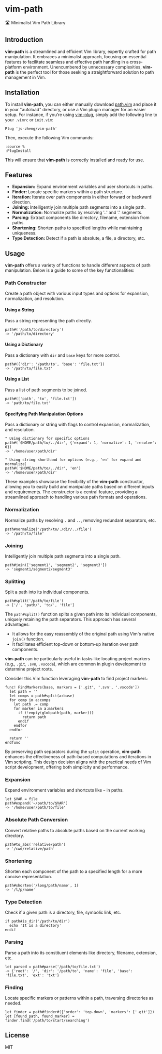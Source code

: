# vim-path
🛣 Minimalist Vim Path Library


## Introduction
**vim-path** is a streamlined and efficient Vim library, expertly crafted for path manipulation. It embraces a minimalist approach, focusing on essential features to facilitate seamless and effective path handling in a cross-platform environment. Unencumbered by unnecessary complexities, **vim-path** is the perfect tool for those seeking a straightforward solution to path management in Vim.


## Installation
To install **vim-path**, you can either manually download [path.vim](https://raw.githubusercontent.com/JS-Zheng/vim-path/main/path.vim) and place it in your "autoload" directory, or use a Vim plugin manager for an easier setup. For instance, if you're using [vim-plug](https://github.com/junegunn/vim-plug), simply add the following line to your `.vimrc` or `init.vim`:
```vim
Plug 'js-zheng/vim-path'
```

Then, execute the following Vim commands:
```vim
:source %
:PlugInstall
```
This will ensure that **vim-path** is correctly installed and ready for use.


## Features

- **Expansion:** Expand environment variables and user shortcuts in paths.
- **Finder:** Locate specific markers within a path structure.
- **Iteration:** Iterate over path components in either forward or backward direction.
- **Joining:** Intelligently join multiple path segments into a single path.
- **Normalization:** Normalize paths by resolving '..' and '.' segments.
- **Parsing:** Extract components like directory, filename, extension from paths.
- **Shortening:** Shorten paths to specified lengths while maintaining uniqueness.
- **Type Detection:** Detect if a path is absolute, a file, a directory, etc.


## Usage

**vim-path** offers a variety of functions to handle different aspects of path manipulation. Below is a guide to some of the key functionalities:

### Path Constructor
Create a path object with various input types and options for expansion, normalization, and resolution.

#### Using a String
Pass a string representing the path directly.

```vim
path#('/path/to/directory')
-> '/path/to/directory'
```

#### Using a Dictionary
Pass a dictionary with `dir` and `base` keys for more control.

```vim
path#({'dir': '/path/to', 'base': 'file.txt'})
-> '/path/to/file.txt'
```

#### Using a List
Pass a list of path segments to be joined.

```vim
path#(['path', 'to', 'file.txt'])
-> 'path/to/file.txt'
```

#### Specifying Path Manipulation Options
Pass a dictionary or string with flags to control expansion, normalization, and resolution.

```vim
" Using dictionary for specific options
path#('$HOME/path/to/../dir', {'expand': 1, 'normalize': 1, 'resolve': 0})
-> '/home/user/path/dir'

" Using string shorthand for options (e.g., 'en' for expand and normalize)
path#('$HOME/path/to/../dir', 'en')
-> '/home/user/path/dir'
```

These examples showcase the flexibility of the **vim-path** constructor, allowing you to easily build and manipulate paths based on different inputs and requirements. The constructor is a central feature, providing a streamlined approach to handling various path formats and operations.

### Normalization
Normalize paths by resolving `.` and `..`, removing redundant separators, etc.

```vim
path#normalize('/path/to/./dir/../file')
-> '/path/to/file'
```

### Joining
Intelligently join multiple path segments into a single path.

```vim
path#join(['segment1', 'segment2', 'segment3'])
-> 'segment1/segment2/segment3'
```

### Splitting
Split a path into its individual components.

```vim
path#split('/path/to/file')
-> ['/', 'path/', 'to/', 'file']
```

The `path#split()` function splits a given path into its individual components, uniquely retaining the path separators. This approach has several advantages:

- It allows for the easy reassembly of the original path using Vim's native `join()` function.
- It facilitates efficient top-down or bottom-up iteration over path components.

**vim-path** can be particularly useful in tasks like locating project markers (e.g., `.git`, `.svn`, `.vscode`), which are common in plugin development to determine project roots.

Consider this Vim function leveraging **vim-path** to find project markers:

```vim
func! FindMarkers(base, markers = ['.git', '.svn', '.vscode'])
  let path = ''
  let comps = path#split(a:base)
  for comp in a:comps
    let path .= comp
    for marker in a:markers
      if (!empty(globpath(path, marker)))
        return path
      endif
    endfor
  endfor

  return ''
endfunc
```

By preserving path separators during the `split` operation, **vim-path** enhances the effectiveness of path-based computations and iterations in Vim scripting. This design decision aligns with the practical needs of Vim script development, offering both simplicity and performance.


### Expansion
Expand environment variables and shortcuts like `~` in paths.

```vim
let $VAR = file
path#expand('~/path/to/$VAR')
-> '/home/user/path/to/file'
```

### Absolute Path Conversion
Convert relative paths to absolute paths based on the current working directory.

```vim
path#to_abs('relative/path')
-> '/cwd/relative/path'
```

### Shortening
Shorten each component of the path to a specified length for a more concise representation.

```vim
path#shorten('/long/path/name', 1)
-> '/l/p/name'
```

### Type Detection
Check if a given path is a directory, file, symbolic link, etc.

```vim
if path#is_dir('/path/to/dir')
  echo 'It is a directory'
endif
```

### Parsing
Parse a path into its constituent elements like directory, filename, extension, etc.

```vim
let parsed = path#parse('/path/to/file.txt')
-> {'root': '/', 'dir': '/path/to', 'name': 'file', 'base': 'file.txt', 'ext': 'txt'}
```

### Finding
Locate specific markers or patterns within a path, traversing directories as needed.

```vim
let finder = path#finder#({'order': 'top-down', 'markers': ['.git']})
let [found_path, found_marker] = finder.find('/path/to/start/searching')
```

## License
MIT


